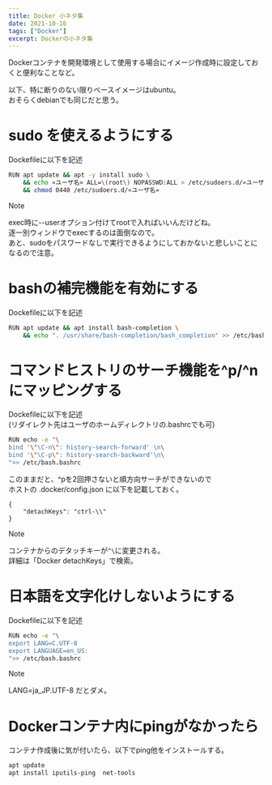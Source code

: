 ```yaml
---
title: Docker 小ネタ集
date: 2021-10-16
tags: ["Docker"]
excerpt: Dockerの小ネタ集
---
```


Dockerコンテナを開発環境として使用する場合にイメージ作成時に設定しておくと便利なことなど。  

以下、特に断りのない限りベースイメージはubuntu。  
おそらくdebianでも同じだと思う。  

# sudo を使えるようにする  

Dockefileに以下を記述  
```bash
RUN apt update && apt -y install sudo \
    && echo «ユーザ名» ALL=\(root\) NOPASSWD:ALL > /etc/sudoers.d/«ユーザ名» \
    && chmod 0440 /etc/sudoers.d/«ユーザ名»
```
>[!NOTE] 
> exec時に--userオプション付けてrootで入ればいいんだけどね。  
> 逐一別ウィンドウでexecするのは面倒なので。  
> あと、sudoをパスワードなしで実行できるようにしておかないと悲しいことになるので注意。  

# bashの補完機能を有効にする  

Dockefileに以下を記述  
```bash
RUN apt update && apt install bash-completion \
    && echo ". /usr/share/bash-completion/bash_completion" >> /etc/bash.bashrc
```

# コマンドヒストリのサーチ機能を^p/^nにマッピングする  

Dockefileに以下を記述  
(リダイレクト先はユーザのホームディレクトリの.bashrcでも可)  
```bash
RUN echo -e "\
bind '\"\C-n\": history-search-forward' \n\
bind '\"\C-p\": history-search-backward'\n\
">> /etc/bash.bashrc
```

このままだと、^pを2回押さないと順方向サーチができないので  
ホストの .docker/config.json に以下を記載しておく。  
```
{
    "detachKeys": "ctrl-\\"
}
```
>[!NOTE]
> コンテナからのデタッチキーが``^\``に変更される。  
> 詳細は「Docker detachKeys」で検索。  


# 日本語を文字化けしないようにする  

Dockefileに以下を記述  
```bash
RUN echo -e "\
export LANG=C.UTF-8
export LANGUAGE=en_US:
">> /etc/bash.bashrc
```
>[!NOTE]
> LANG=ja_JP.UTF-8 だとダメ。

# Dockerコンテナ内にpingがなかったら

コンテナ作成後に気が付いたら、以下でping他をインストールする。  
```bash
apt update
apt install iputils-ping  net-tools
```
